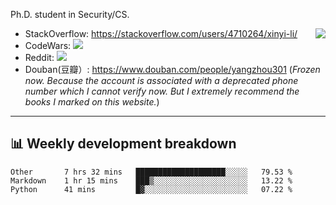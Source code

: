 Ph.D. student in Security/CS.

<img align="right" src="https://github-readme-stats.vercel.app/api?username=li-xin-yi&count_private=true&show_icons=true&hide_title=true&theme=tokyonight" />

- StackOverflow: https://stackoverflow.com/users/4710264/xinyi-li/
- CodeWars: [![](https://www.codewars.com/users/xy-li/badges/micro)](https://www.codewars.com/users/xy-li/)
- Reddit: [![](https://img.shields.io/reddit/user-karma/combined/xy-li?style=social)](https://www.reddit.com/user/xy-li/)
- Douban(豆瓣）: https://www.douban.com/people/yangzhou301  (*Frozen now. Because the account is associated with a deprecated phone number which I cannot verify now. But I extremely recommend the books I marked on this website.*)

---

## 📊 Weekly development breakdown

<!--START_SECTION:waka-->
```text
Other       7 hrs 32 mins   ████████████████████░░░░░   79.53 % 
Markdown    1 hr 15 mins    ███▒░░░░░░░░░░░░░░░░░░░░░   13.22 % 
Python      41 mins         █▓░░░░░░░░░░░░░░░░░░░░░░░   07.22 % 
```
<!--END_SECTION:waka-->
